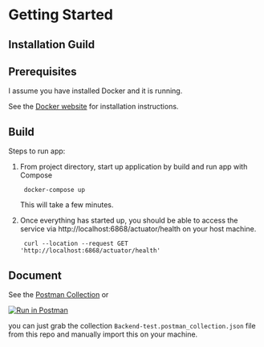 # Getting Started #

## Installation Guild ##

Prerequisites
-----

I assume you have installed Docker and it is running.

See the [Docker website](http://www.docker.io/gettingstarted/#h_installation) for installation instructions.

Build
-----

Steps to run app:

1. From project directory, start up application by build and run app with Compose

        docker-compose up
    This will take a few minutes.
2. Once everything has started up, you should be able to access the service via http://localhost:6868/actuator/health on your host machine.

        curl --location --request GET 'http://localhost:6868/actuator/health'

Document
-----

See the [Postman Collection](https://documenter.getpostman.com/view/19079200/UVeGrRWA) or

[![Run in Postman](https://run.pstmn.io/button.svg)](https://app.getpostman.com/run-collection/5c2232ee5e93529c62b6)

you can just grab the collection `Backend-test.postman_collection.json` file from this repo and manually import this on your machine.
